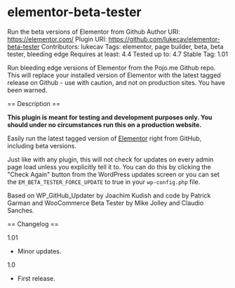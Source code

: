 # elementor-beta-tester
Run the beta versions of Elementor from Github
Author URI: https://elementor.com/
Plugin URI: https://github.com/lukecav/elementor-beta-tester
Contributors: lukecav
Tags: elementor, page builder, beta, beta tester, bleeding edge
Requires at least: 4.4
Tested up to: 4.7
Stable Tag: 1.01

Run bleeding edge versions of Elementor from the Pojo.me Github repo. This will replace your installed version of Elementor with the latest tagged release on Github - use with caution, and not on production sites. You have been warned.

== Description ==

**This plugin is meant for testing and development purposes only. You should under no circumstances run this on a production website.**

Easily run the latest tagged version of [Elementor](https://wordpress.org/plugins/elementor/) right from GitHub, including beta versions.

Just like with any plugin, this will not check for updates on every admin page load unless you explicitly tell it to. You can do this by clicking the "Check Again" button from the WordPress updates screen or you can set the `EM_BETA_TESTER_FORCE_UPDATE` to true in your `wp-config.php` file.

Based on WP_GitHub_Updater by Joachim Kudish and code by Patrick Garman and WooCommerce Beta Tester by Mike Jolley and Claudio Sanches.

== Changelog ==

1.01
* Minor updates.

1.0
* First release.
